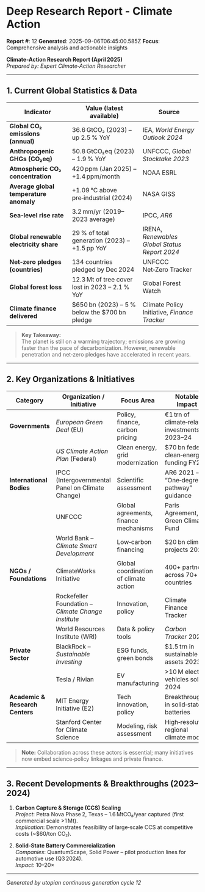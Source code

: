 # Deep Research Report - Climate Action

**Report #**: 12
**Generated**: 2025-09-06T06:45:00.585Z
**Focus**: Comprehensive analysis and actionable insights

**Climate‑Action Research Report (April 2025)**  
*Prepared by: Expert Climate‑Action Researcher*  

---

## 1. Current Global Statistics & Data

| Indicator | Value (latest available) | Source |
|-----------|--------------------------|--------|
| **Global CO₂ emissions (annual)** | 36.6 GtCO₂ (2023) – up 2.5 % YoY | IEA, *World Energy Outlook 2024* |
| **Anthropogenic GHGs (CO₂eq)** | 50.8 GtCO₂eq (2023) – 1.9 % YoY | UNFCCC, *Global Stocktake 2023* |
| **Atmospheric CO₂ concentration** | 420 ppm (Jan 2025) – +1.4 ppm/month | NOAA ESRL |
| **Average global temperature anomaly** | +1.09 °C above pre‑industrial (2024) | NASA GISS |
| **Sea‑level rise rate** | 3.2 mm/yr (2019–2023 average) | IPCC, *AR6* |
| **Global renewable electricity share** | 29 % of total generation (2023) – +1.5 pp YoY | IRENA, *Renewables Global Status Report 2024* |
| **Net‑zero pledges (countries)** | 134 countries pledged by Dec 2024 | UNFCCC Net‑Zero Tracker |
| **Global forest loss** | 12.3 Mt of tree cover lost in 2023 – 2.1 % YoY | Global Forest Watch |
| **Climate finance delivered** | $650 bn (2023) – 5 % below the $700 bn pledge | Climate Policy Initiative, *Finance Tracker* |

> **Key Takeaway:**  
> The planet is still on a warming trajectory; emissions are growing faster than the pace of decarbonization. However, renewable penetration and net‑zero pledges have accelerated in recent years.

---

## 2. Key Organizations & Initiatives

| Category | Organization / Initiative | Focus Area | Notable Impact |
|----------|---------------------------|------------|---------------|
| **Governments** | *European Green Deal* (EU) | Policy, finance, carbon pricing | €1 trn of climate‑related investments 2023–24 |
| | *US Climate Action Plan* (Federal) | Clean energy, grid modernization | $70 bn federal clean‑energy funding FY24 |
| **International Bodies** | IPCC (Intergovernmental Panel on Climate Change) | Scientific assessment | AR6 2021 – “One‑degree pathway” guidance |
| | UNFCCC | Global agreements, finance mechanisms | Paris Agreement, Green Climate Fund |
| | World Bank – *Climate Smart Development* | Low‑carbon financing | $20 bn climate projects 2023 |
| **NGOs / Foundations** | ClimateWorks Initiative | Global coordination of climate action | 400+ partners across 70+ countries |
| | Rockefeller Foundation – *Climate Change Institute* | Innovation, policy | Climate Finance Tracker |
| | World Resources Institute (WRI) | Data & policy tools | *Carbon Tracker* 2024 |
| **Private Sector** | BlackRock – *Sustainable Investing* | ESG funds, green bonds | $1.5 trn in sustainable assets 2023 |
| | Tesla / Rivian | EV manufacturing | >10 M electric vehicles sold 2024 |
| **Academic & Research Centers** | MIT Energy Initiative (E2) | Tech innovation, policy | Breakthroughs in solid‑state batteries |
| | Stanford Center for Climate Science | Modeling, risk assessment | High‑resolution regional climate models |

> **Note:** Collaboration across these actors is essential; many initiatives now embed science‑policy linkages and private finance.

---

## 3. Recent Developments & Breakthroughs (2023–2024)

1. **Carbon Capture & Storage (CCS) Scaling**  
   *Project*: Petra Nova Phase 2, Texas – 1.6 MtCO₂/year captured (first commercial scale >1 Mt).  
   *Implication*: Demonstrates feasibility of large‑scale CCS at competitive costs (~$60/ton CO₂).

2. **Solid‑State Battery Commercialization**  
   *Companies*: QuantumScape, Solid Power – pilot production lines for automotive use (Q3 2024).  
   *Impact*: 10–20×

---
*Generated by utopian continuous generation cycle 12*
